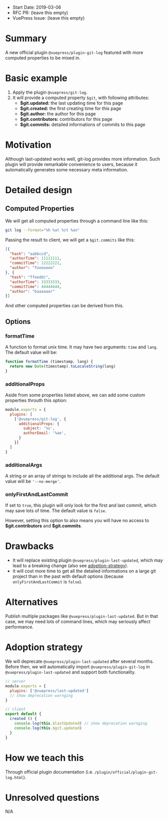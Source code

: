 - Start Date: 2019-03-06
- RFC PR: (leave this empty)
- VuePress Issue: (leave this empty)

# Summary

A new official plugin `@vuepress/plugin-git-log` featured with more computed properties to be mixed in.

# Basic example

1. Apply the plugin `@vuepress/git-log`.
2. It will provide a computed property `$git`, with following attributes:
   - **$git.updated:** the last updating time for this page
   - **$git.created:** the first creating time for this page
   - **$git.author:** the author for this page
   - **$git.contributors:** contributors for this page
   - **$git.commits:** detailed informations of commits to this page

# Motivation

Although last-updated works well, git-log provides more information. Such plugin will provide remarkable convenience to users, because it automatically generates some necessary meta information.

# Detailed design

## Computed Properties

We will get all computed properties through a command line like this:

```bash
git log --format="%h %at %ct %an"
```

Passing the result to client, we will get a `$git.commits` like this:

```json
[{
  "hash": "aabbccd",
  "authorTime": 11111111,
  "commitTime": 22222222,
  "author": "fooooooo"
}, {
  "hash": "ffeeddc",
  "authorTime": 33333333,
  "commitTime": 44444444,
  "author": "baaaaaar"
}]
```

And other computed properties can be derived from this.

## Options

### formatTime

A function to format unix time. It may have two arguments: `time` and `lang`. The default value will be:

```js
function formatTime (timestamp, lang) {
  return new Date(timestamp).toLocaleString(lang)
}
```

### additionalProps

Aside from some properties listed above, we can add some custom properties throuth this option:

```js
module.exports = {
  plugins: [
    ['@vuepress/git-log', {
      additionalProps: {
        subject: '%s',
        authorEmail: '%ae',
      }
    }]
  ]
}
```

### additionalArgs

A string or an array of strings to include all the additional args. The default value will be `'--no-merge'`.

### onlyFirstAndLastCommit

If set to `true`, this plugin will only look for the first and last commit, which may save lots of time. The default value is `false`.

However, setting this option to also means you will have no access to **\$git.contributors** and **$git.commits**.

# Drawbacks

- It will replace existing plugin `@vuepress/plugin-last-updated`, which may lead to a breaking change (also see [adoption-strategy](#adoption-strategy)).
- It will cost more time to get all the detailed informations on a large git project than in the past with default options (because `onlyFirstAndLastCommit` is `false`).

# Alternatives

Publish multiple packages like `@vuepress/plugin-last-updated`. But in that case, we may need lots of command lines, which may seriously affect performance.

# Adoption strategy

We will deprecate `@vuepress/plugin-last-updated` after several months. Before then, we will automatically import `@vuepress/plugin-git-log` in `@vuepress/plugin-last-updated` and support both functionality.

```js
// server
module.exports = {
  plugins: ['@vuepress/last-updated']
  // show deprecation warnging
}
```
```js
// client
export default {
  created () {
    console.log(this.$lastUpdated) // show deprecation warnging
    console.log(this.$git.updated)
  }
}
```

# How we teach this

Through official plugin documentation (i.e. `/plugin/official/plugin-git-log.html`).

# Unresolved questions

N/A
